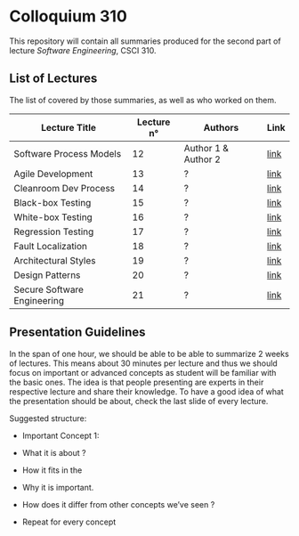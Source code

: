 # Colloquium 310

This repository will contain all summaries produced for the second part of lecture _Software Engineering_, CSCI 310.

## List of Lectures

The list of covered by those summaries, as well as who worked on them.

Lecture Title               | Lecture n° | Authors                             | Link
----------------------------|------------|-------------------------------------|------
Software Process Models     | 12         | Author 1 & Author 2                 | [link](http://www.github.com/)
Agile Development           | 13         | ?                                   | [link](http://www.github.com/)
Cleanroom Dev Process       | 14         | ?                                   | [link](http://www.github.com/)
Black-box Testing           | 15         | ?                                   | [link](http://www.github.com/)              
White-box Testing           | 16         | ?                                   | [link](http://www.github.com/)
Regression Testing          | 17         | ?                                   | [link](http://www.github.com/)
Fault Localization          | 18         | ?                                   | [link](http://www.github.com/)
Architectural Styles        | 19         | ?                                   | [link](http://www.github.com/)
Design Patterns             | 20         | ?                                   | [link](http://www.github.com/)
Secure Software Engineering | 21         | ?                                   | [link](http://www.github.com/)

## Presentation Guidelines

In the span of one hour, we should be able to be able to summarize 2 weeks of lectures. This means about 30 minutes per lecture and thus we should focus on important or advanced concepts as student will be familiar with the basic ones. The idea is that people presenting are experts in their respective lecture and share their knowledge. To have a good idea of what the presentation should be about, check the last slide of every lecture.

Suggested structure:

* Important Concept 1:
* What it is about ?
* How it fits in the 
* Why it is important.
* How does it differ from other concepts we’ve seen ?

* Repeat for every concept
